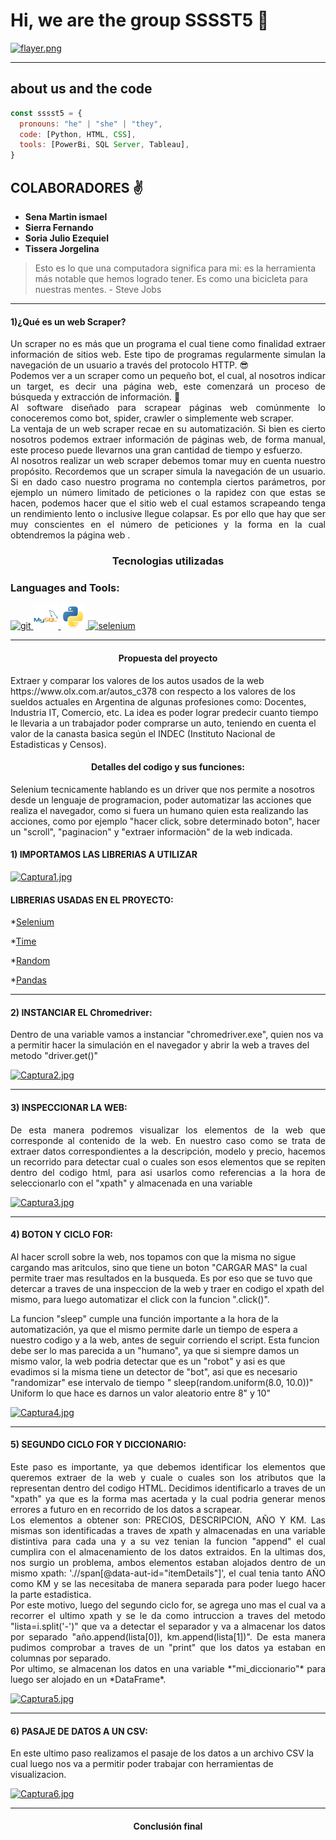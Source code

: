 # Hi, we are the group SSSST5 👋
[![flayer.png](https://i.postimg.cc/28bSv0fN/flayer.png)](https://postimg.cc/D8hh3dZx)

<hr>

## about us and the code

```js
const sssst5 = {
  pronouns: "he" | "she" | "they",
  code: [Python, HTML, CSS],
  tools: [PowerBi, SQL Server, Tableau],
}
```

##  COLABORADORES ✌
* __Sena Martin ismael__
* __Sierra Fernando__
* __Soria Julio Ezequiel__
* __Tissera Jorgelina__

> Esto es lo que una computadora significa para mi: es la herramienta más notable que hemos logrado tener. Es como una bicicleta para nuestras mentes. - Steve Jobs

<hr>

<h4 align="left">1)¿Qué es un web Scraper?</h4>
<p style="text-align: justify;">
Un scraper no es más que un programa el cual tiene como finalidad extraer información de sitios web. Este tipo de programas regularmente simulan la navegación de un usuario a través del protocolo HTTP. 😎<br>
Podemos ver a un scraper como un pequeño bot, el cual, al nosotros indicar un target, es decir una página web, este comenzará un proceso de búsqueda y extracción de información. 🤖<br>
Al software diseñado para scrapear páginas web comúnmente lo conoceremos como bot, spider, crawler o simplemente web scraper.<br>
La ventaja de un web scraper recae en su automatización. Si bien es cierto nosotros podemos extraer información de páginas web, de forma manual, este proceso puede llevarnos una gran cantidad de tiempo y esfuerzo.<br>
Al nosotros realizar un web scraper debemos tomar muy en cuenta nuestro propósito. Recordemos que un scraper simula la navegación de un usuario. Si en dado caso nuestro programa no contempla ciertos parámetros, por ejemplo un número limitado de peticiones o la rapidez con que estas se hacen, podemos hacer que el sitio web el cual estamos scrapeando tenga un rendimiento lento o inclusive llegue colapsar. Es por ello que hay que ser muy conscientes en el número de peticiones y la forma en la cual obtendremos la página web .
</p>  

<h3 align="center">Tecnologias utilizadas</h3>

<h3 align="left">Languages and Tools:</h3>
<p align="left"> <a href="https://git-scm.com/" target="_blank" rel="noreferrer"> <img src="https://www.vectorlogo.zone/logos/git-scm/git-scm-icon.svg" alt="git" width="40" height="40"/> </a> <a href="https://www.mysql.com/" target="_blank" rel="noreferrer"> <img src="https://raw.githubusercontent.com/devicons/devicon/master/icons/mysql/mysql-original-wordmark.svg" alt="mysql" width="40" height="40"/> </a> <a href="https://www.python.org" target="_blank" rel="noreferrer"> <img src="https://raw.githubusercontent.com/devicons/devicon/master/icons/python/python-original.svg" alt="python" width="40" height="40"/> </a> <a href="https://www.selenium.dev" target="_blank" rel="noreferrer"> <img src="https://raw.githubusercontent.com/detain/svg-logos/780f25886640cef088af994181646db2f6b1a3f8/svg/selenium-logo.svg" alt="selenium" width="40" height="40"/> </a> </p>

<hr>

<h4 align="center">
Propuesta del proyecto
</h4>

<p>
Extraer y comparar los valores de los autos usados de la web https://www.olx.com.ar/autos_c378 con respecto a los valores de los sueldos actuales en Argentina de algunas profesiones como: Docentes, Industria IT, Comercio, etc. La idea es poder lograr predecir cuanto tiempo le llevaria a un trabajador poder comprarse un auto, teniendo en cuenta el valor de la canasta basica según el INDEC (Instituto Nacional de Estadisticas y Censos).
</p>

<h4 align="center">
Detalles del codigo y sus funciones:
</h4>
<p>
Selenium tecnicamente hablando es un driver que nos permite a nosotros desde un lenguaje de programacion, poder automatizar las acciones que realiza el navegador, como si fuera un humano quien esta realizando las acciones, como por ejemplo "hacer click, sobre determinado boton", hacer un "scroll", "paginacion" y "extraer informaciòn" de la web indicada.
</p>

<h4 align="left">1) IMPORTAMOS LAS LIBRERIAS A UTILIZAR</h4>
<p align="left">
</p>

[![Captura1.jpg](https://i.postimg.cc/fbTpmjx1/Captura1.jpg)](https://postimg.cc/HrR6CMvt)

<h4 align="left">LIBRERIAS USADAS EN EL PROYECTO:</h4>
<p align="left">
</p>

*[Selenium](#Selenium)

*[Time](#Time)

*[Random](#Random)

*[Pandas](#Pandas)
<hr>

<h4 align="left">2) INSTANCIAR EL Chromedriver:</h4>
<p align="left">
</p>

<p>Dentro de una variable vamos a instanciar "chromedriver.exe", quien nos va a permitir hacer la simulación en el navegador y abrir la web a traves del metodo "driver.get()"</p>

[![Captura2.jpg](https://i.postimg.cc/zBZrW2kp/Captura2.jpg)](https://postimg.cc/wtVZYVZs)

<hr>

<h4 align="left">3) INSPECCIONAR LA WEB:</h4>
<p align="left">
</p>

<p style="text-align: justify;">De esta manera podremos visualizar los elementos de la web que corresponde al contenido de la web. En nuestro caso como se trata de extraer datos correspondientes a la descripción, modelo y precio, hacemos un recorrido para detectar cual o cuales son esos elementos que se repiten dentro del codigo html, para asi usarlos como referencias a la hora de seleccionarlo con el "xpath" y almacenada en una variable</p>

[![Captura3.jpg](https://i.postimg.cc/fTtkxp7Q/Captura3.jpg)](https://postimg.cc/jLTsT8kM)

<hr>

<h4 align="left">4) BOTON Y CICLO FOR:</h4>
<p align="left">
</p>

<p>Al hacer scroll sobre la web, nos topamos con que la misma no sigue cargando mas aritculos, sino que tiene un boton "CARGAR MAS" la cual permite traer mas resultados en la busqueda. Es por eso que se tuvo que detercar a traves de una inspeccion de la web y traer en codigo el xpath del mismo, para luego automatizar el click con la funcion ".click()".</p>
<p>La funcion "sleep" cumple una función importante a la hora de la automatización, ya que el mismo permite darle un tiempo de espera a nuestro codigo y a la web, antes de seguir corriendo el script. Esta funcion debe ser lo mas parecida a un "humano", ya que si siempre damos un mismo valor, la web podria detectar que es un "robot" y asi es que evadimos si la misma tiene un detector de "bot", asi que es necesario "randomizar" ese intervalo de tiempo " sleep(random.uniform(8.0, 10.0))" Uniform lo que hace es darnos un valor aleatorio entre 8" y 10" </p>

[![Captura4.jpg](https://i.postimg.cc/436TZbz0/Captura4.jpg)](https://postimg.cc/sBgL4WHP)

<hr>

<h4 align="left">5) SEGUNDO CICLO FOR Y DICCIONARIO:</h4>

<p style="text-align: justify;">Este paso es importante, ya que debemos identificar los elementos que queremos extraer de la web y cuale o cuales son los atributos que la representan dentro del codigo HTML. Decidimos identificarlo a traves de un "xpath" ya que es la forma mas acertada y la cual podria generar menos errores a futuro en en recorrido de los datos a scrapear.<br> Los elementos a obtener son: PRECIOS, DESCRIPCION, AÑO Y KM. Las mismas son identificadas a traves de xpath y almacenadas en una variable distintiva para cada una y a su vez tenian la funcion "append" el cual cumplira con el almacenamiento de los datos extraidos. En la ultimas dos, nos surgio un problema, ambos elementos estaban alojados dentro de un mismo xpath: './/span[@data-aut-id="itemDetails"]', el cual tenia tanto AÑO como KM y se las necesitaba de manera separada para poder luego hacer la parte estadistica.<br> Por este motivo, luego del segundo ciclo for, se agrega uno mas el cual va a recorrer el ultimo xpath y se le da como intruccion a traves del metodo "lista=i.split('-')" que va a detectar el separador y va a almacenar los datos por separado "año.append(lista[0]), km.append(lista[1])". De esta manera pudimos comprobar a traves de un "print" que los datos ya estaban en columnas por separado.<br> Por ultimo, se almacenan los datos en una variable *"mi_diccionario"* para luego ser alojado en un *DataFrame*.</p>

[![Captura5.jpg](https://i.postimg.cc/KY1RNYgf/Captura5.jpg)](https://postimg.cc/67NW6tc4)

<hr>

<h4 align="left">6) PASAJE DE DATOS A UN CSV:</h4>

<p>En este ultimo paso realizamos el pasaje de los datos a un archivo CSV la cual luego nos va a permitir poder trabajar con herramientas de visualizacion.</p>

[![Captura6.jpg](https://i.postimg.cc/W1jL2YnP/Captura6.jpg)](https://postimg.cc/pp01CZ40)

<hr>

<h4 align="center">
Conclusión final
</h4>
<p>
</p>
